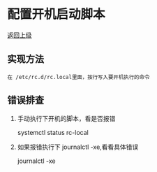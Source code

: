 # 配置开机启动脚本

[返回上级](../catalog.md)

## 实现方法
    在 /etc/rc.d/rc.local里面，按行写入要开机执行的命令

## 错误排查

1. 手动执行下开机的脚本，看是否报错

    systemctl status rc-local

2. 如果报错执行下 journalctl -xe,看看具体错误

    journalctl -xe
